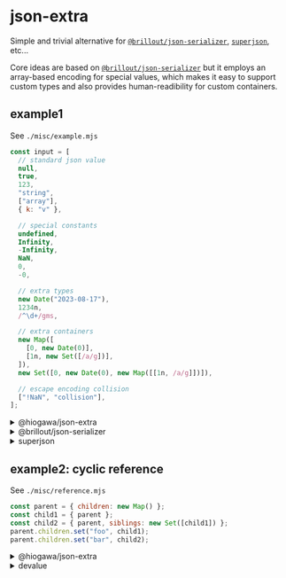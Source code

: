 # json-extra

Simple and trivial alternative for
[`@brillout/json-serializer`](https://github.com/brillout/json-serializer/),
[`superjson`](https://github.com/blitz-js/superjson), etc...

Core ideas are based on [`@brillout/json-serializer`](https://github.com/brillout/json-serializer/)
but it employs an array-based encoding for special values,
which makes it easy to support custom types
and also provides human-readibility for custom containers.

<!--

-------------------------------------
---- %template-input-start:example% ----

## example1

See `./misc/example.mjs`

```js
{%shell node ./misc/example.mjs input %}
```

<details><summary>@hiogawa/json-extra</summary>

```json
{%shell node ./misc/example.mjs json-extra %}
```

</details>

<details><summary>@brillout/json-serializer</summary>

```json
{%shell node ./misc/example.mjs @brillout/json-serializer %}
```

</details>

<details><summary>superjson</summary>

```json
{%shell node ./misc/example.mjs superjson %}
```

</details>

## example2: cyclic reference

See `./misc/reference.mjs`

```js
const parent = { children: new Map() };
const child1 = { parent };
const child2 = { parent, siblings: new Set([child1]) };
parent.children.set("foo", child1);
parent.children.set("bar", child2);
```

<details><summary>@hiogawa/json-extra</summary>

```json
{%shell node ./misc/reference.mjs json-extra %}
```

</details>

<details><summary>devalue</summary>

```json
{%shell node ./misc/reference.mjs devalue %}
```

</details>

---- %template-input-end:example% ----
-----------------------------------

-->

<!-- %template-output-start:example% -->

## example1

See `./misc/example.mjs`

```js
const input = [
  // standard json value
  null,
  true,
  123,
  "string",
  ["array"],
  { k: "v" },

  // special constants
  undefined,
  Infinity,
  -Infinity,
  NaN,
  0,
  -0,

  // extra types
  new Date("2023-08-17"),
  1234n,
  /^\d+/gms,

  // extra containers
  new Map([
    [0, new Date(0)],
    [1n, new Set([/a/g])],
  ]),
  new Set([0, new Date(0), new Map([[1n, /a/g]])]),

  // escape encoding collision
  ["!NaN", "collision"],
];
```

<details><summary>@hiogawa/json-extra</summary>

```json
[
  null,
  true,
  123,
  "string",
  ["array"],
  {
    "k": "v"
  },
  ["!undefined", 0],
  ["!Infinity", 0],
  ["!-Infinity", 0],
  ["!NaN", 0],
  0,
  ["!-0", 0],
  ["!Date", "2023-08-17T00:00:00.000Z"],
  ["!BigInt", "1234"],
  ["!RegExp", ["^\\d+", "gms"]],
  [
    "!Map",
    [
      [0, ["!Date", "1970-01-01T00:00:00.000Z"]],
      [
        ["!BigInt", "1"],
        ["!Set", [["!RegExp", ["a", "g"]]]]
      ]
    ]
  ],
  [
    "!Set",
    [
      0,
      ["!Date", "1970-01-01T00:00:00.000Z"],
      [
        "!Map",
        [
          [
            ["!BigInt", "1"],
            ["!RegExp", ["a", "g"]]
          ]
        ]
      ]
    ]
  ],
  ["!", "!NaN", "collision"]
]
```

</details>

<details><summary>@brillout/json-serializer</summary>

```json
[
  null,
  true,
  123,
  "string",
  ["array"],
  {
    "k": "v"
  },
  "!undefined",
  "!Infinity",
  "!-Infinity",
  "!NaN",
  0,
  0,
  "!Date:2023-08-17T00:00:00.000Z",
  "!BigInt:1234",
  "!RegExp:/^\\d+/gms",
  "!Map:[\n  [\n    0,\n    \"!Date:1970-01-01T00:00:00.000Z\"\n  ],\n  [\n    \"!BigInt:1\",\n    \"!Set:[\\n  \\\"!RegExp:/a/g\\\"\\n]\"\n  ]\n]",
  "!Set:[\n  0,\n  \"!Date:1970-01-01T00:00:00.000Z\",\n  \"!Map:[\\n  [\\n    \\\"!BigInt:1\\\",\\n    \\\"!RegExp:/a/g\\\"\\n  ]\\n]\"\n]",
  ["!!NaN", "collision"]
]
```

</details>

<details><summary>superjson</summary>

```json
{
  "json": [
    null,
    true,
    123,
    "string",
    ["array"],
    {
      "k": "v"
    },
    null,
    "Infinity",
    "-Infinity",
    "NaN",
    0,
    "-0",
    "2023-08-17T00:00:00.000Z",
    "1234",
    "/^\\d+/gms",
    [
      [0, "1970-01-01T00:00:00.000Z"],
      ["1", ["/a/g"]]
    ],
    [0, "1970-01-01T00:00:00.000Z", [["1", "/a/g"]]],
    ["!NaN", "collision"]
  ],
  "meta": {
    "values": {
      "6": ["undefined"],
      "7": ["number"],
      "8": ["number"],
      "9": ["number"],
      "11": ["number"],
      "12": ["Date"],
      "13": ["bigint"],
      "14": ["regexp"],
      "15": [
        "map",
        {
          "0.1": ["Date"],
          "1.0": ["bigint"],
          "1.1": [
            "set",
            {
              "0": ["regexp"]
            }
          ]
        }
      ],
      "16": [
        "set",
        {
          "1": ["Date"],
          "2": [
            "map",
            {
              "0.0": ["bigint"],
              "0.1": ["regexp"]
            }
          ]
        }
      ]
    },
    "referentialEqualities": {
      "15.1.0": ["16.2.0.0"]
    }
  }
}
```

</details>

## example2: cyclic reference

See `./misc/reference.mjs`

```js
const parent = { children: new Map() };
const child1 = { parent };
const child2 = { parent, siblings: new Set([child1]) };
parent.children.set("foo", child1);
parent.children.set("bar", child2);
```

<details><summary>@hiogawa/json-extra</summary>

```json
{
  "children": [
    "!Map",
    [
      [
        "foo",
        {
          "parent": ["!", 0]
        }
      ],
      [
        "bar",
        {
          "parent": ["!", 0],
          "siblings": ["!Set", [["!", 3]]]
        }
      ]
    ]
  ]
}
```

</details>

<details><summary>devalue</summary>

```json
[
  {
    "children": 1
  },
  ["Map", 2, 3, 4, 5],
  "foo",
  {
    "parent": 0
  },
  "bar",
  {
    "parent": 0,
    "siblings": 6
  },
  ["Set", 3]
]
```

</details>

<!-- %template-output-end:example% -->
